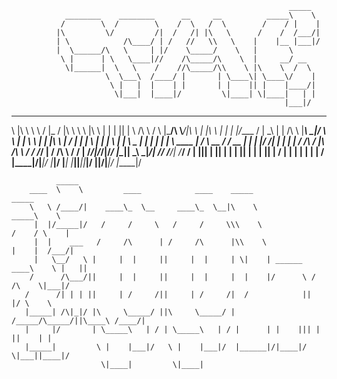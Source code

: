                                                                   _____                            
                ________    ________      __     __          _____\    \                           
               /        \  /        \    /  \   /  \        /    / |    |                          
              |\         \/         /|  /   /| |\   \      /    /  /___/|                          
              | \            /\____/ | /   //   \\   \    |    |__ |___|/                          
              |  \______/\   \     | |/    \_____/    \   |       \                                
               \ |      | \   \____|//    /\_____/\    \  |     __/ __                             
                \|______|  \   \    /    //\_____/\\    \ |\    \  /  \                            
                         \  \___\  /____/ |       | \____\| \____\/    |                           
                          \ |   |  |    | |       | |    || |    |____/|                           
                           \|___|  |____|/         \|____| \|____|   | |                           
                                                                 |___|/                            
                                                                                                   
______  ______  ___________          _____          ____________  _____    _____   ______   _____  
\     \|\     \ \          \       /      |_       /            \|\    \   \    \ |\     \ |     | 
 |     |\|     | \    /\    \     /         \     |\___/\  \\___/|\\    \   |    |\ \     \|     | 
 |     |/____ /   |   \_\    |   |     /\    \     \|____\  \___|/ \\    \  |    | \ \           | 
 |     |\     \   |      ___/    |    |  |    \          |  |       \|    \ |    |  \ \____      | 
 |     | |     |  |      \  ____ |     \/      \    __  /   / __     |     \|    |   \|___/     /| 
 |     | |     | /     /\ \/    \|\      /\     \  /  \/   /_/  |   /     /\      \      /     / | 
/_____/|/_____/|/_____/ |\______|| \_____\ \_____\|____________/|  /_____/ /______/|    /_____/  / 
|    |||     | ||     | | |     || |     | |     ||           | / |      | |     | |    |     | /  
|____|/|_____|/ |_____|/ \|_____| \|_____|\|_____||___________|/  |______|/|_____|/     |_____|/   
                                                                                                   
              _____                                                                                
        ____  \    \         ____            ____    _____                        _____            
        \   \ /____/|    ____\_  \__     ____\_  \__|\    \                  _____\    \           
         |  |/_____|/   /     /     \   /     /     \\\    \                /    / \    |          
         |  |    ___   /     /\      | /     /\      |\\    \              |    |  /___/|          
         |   \__/   \ |     |  |     ||     |  |     | \|    | ______   ____\    \ |   ||          
        /      /\___/||     |  |     ||     |  |     |  |    |/      \ /    /\    \|___|/          
       /      /| | | ||     | /     /||     | /     /|  /            ||    |/ \    \               
       |_____| /\|_|/ |\     \_____/ ||\     \_____/ | /_____/\_____/||\____\ /____/|              
       |     |/       | \_____\   | / | \_____\   | / |      | |    ||| |   ||    | |              
       |_____|         \ |    |___|/   \ |    |___|/  |______|/|____|/ \|___||____|/               
                        \|____|         \|____|                                                    

